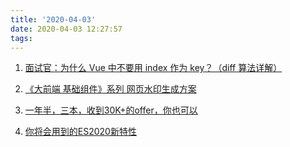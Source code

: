 ```yaml
---
title: '2020-04-03'
date: 2020-04-03 12:27:57
tags:
---
```


1. [面试官：为什么 Vue 中不要用 index 作为 key？（diff 算法详解）](https://juejin.im/post/5e8694b75188257372503722)

2. [《大前端 基础组件》系列 网页水印生成方案](https://juejin.im/post/5e85dc9d6fb9a03c5b2fb8c5)

3. [一年半，三本，收到30K+的offer，你也可以](https://juejin.im/post/5e848dc25188257375467488)

4. [你将会用到的ES2020新特性](https://juejin.im/post/5e86af916fb9a03c6c18fb13)
